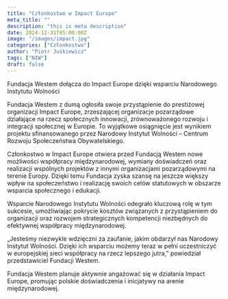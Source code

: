 ```yaml
---
title: "Członkostwo w Impact Europe"
meta_title: ""
description: "this is meta description"
date: 2024-12-31T05:00:00Z
image: "/images/impact.jpg"
categories: ["Członkostwo"]
author: "Piotr Juśkiewicz"
tags: ["NIW"]
draft: false
---
```


Fundacja Westem dołącza do Impact Europe dzięki wsparciu Narodowego Instytutu Wolności

Fundacja Westem z dumą ogłosiła swoje przystąpienie do prestiżowej organizacji Impact Europe, zrzeszającej organizacje pozarządowe działające na rzecz społecznych innowacji, zrównoważonego rozwoju i integracji społecznej w Europie. To wyjątkowe osiągnięcie jest wynikiem projektu sfinansowanego przez Narodowy Instytut Wolności – Centrum Rozwoju Społeczeństwa Obywatelskiego.

Członkostwo w Impact Europe otwiera przed Fundacją Westem nowe możliwości współpracy międzynarodowej, wymiany doświadczeń oraz realizacji wspólnych projektów z innymi organizacjami pozarządowymi na terenie Europy. Dzięki temu Fundacja zyska szansę na jeszcze większy wpływ na społeczeństwo i realizację swoich celów statutowych w obszarze wsparcia społecznego i edukacji.

Wsparcie Narodowego Instytutu Wolności odegrało kluczową rolę w tym sukcesie, umożliwiając pokrycie kosztów związanych z przystąpieniem do organizacji oraz rozwojem strategicznych kompetencji niezbędnych do efektywnej współpracy międzynarodowej.

„Jesteśmy niezwykle wdzięczni za zaufanie, jakim obdarzył nas Narodowy Instytut Wolności. Dzięki ich wsparciu możemy teraz w pełni uczestniczyć w europejskiej sieci współpracy na rzecz lepszego jutra,” powiedział przedstawiciel Fundacji Westem.

Fundacja Westem planuje aktywnie angażować się w działania Impact Europe, promując polskie doświadczenia i inicjatywy na arenie międzynarodowej.
